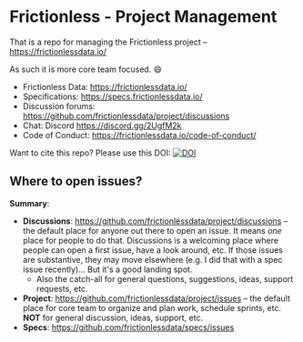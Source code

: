 # Frictionless - Project Management

That is a repo for managing the Frictionless project – https://frictionlessdata.io/

As such it is more core team focused. :smile:

* Frictionless Data: https://frictionlessdata.io/
* Specifications: https://specs.frictionlessdata.io/
* Discussion forums: https://github.com/frictionlessdata/project/discussions
* Chat: Discord https://discord.gg/2UgfM2k
* Code of Conduct: https://frictionlessdata.io/code-of-conduct/

Want to cite this repo? Please use this DOI:
[![DOI](https://zenodo.org/badge/5938104.svg)](https://zenodo.org/badge/latestdoi/5938104)

## Where to open issues?

**Summary**:

* **Discussions**: https://github.com/frictionlessdata/project/discussions – the default place for anyone out there to open an issue. It means *one* place for people to do that. Discussions is a welcoming place where people can open a first issue, have a look around, etc. If those issues are substantive, they may move elsewhere (e.g. I did that with a spec issue recently)... But it's a good landing spot.
  * Also the catch-all for general questions, suggestions, ideas, support requests, etc.
* **Project**: https://github.com/frictionlessdata/project/issues – the default place for core team to organize and plan work, schedule sprints, etc. **NOT** for general discussion, ideas, support, etc.
* **Specs**: https://github.com/frictionlessdata/specs/issues
